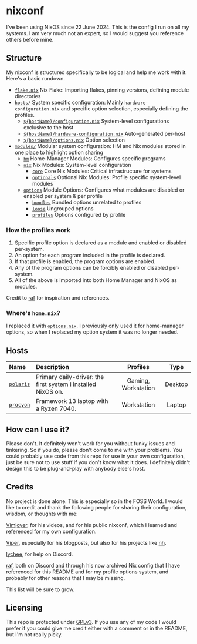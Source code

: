 # nixconf

I've been using NixOS since 22 June 2024. This is the config I run on all my systems. I am very much not an expert, so I would suggest you reference others before mine.

## Structure

My nixconf is structured specifically to be logical and help me work with it. Here's a basic rundown.

- [`flake.nix`](./flake.nix) Nix Flake: Importing flakes, pinning versions, defining module directories
- [`hosts/`](./hosts) System specific configuration: Mainly `hardware-configuration.nix` and specific option selection, especially defining the profiles.
  - [`${hostName}/configuration.nix`](./hosts/polaris/configuration.nix) System-level configurations exclusive to the host
  - [`${hostName}/hardware-configuration.nix`](./hosts/polaris/hardware-configuration.nix) Auto-generated per-host
  - [`${hostName}/options.nix`](./hosts/polaris/options.nix) Option selection
- [`modules/`](./modules) Modular system configuration: HM and Nix modules stored in one place to highlight option sharing
  - [`hm`](./modules/hm) Home-Manager Modules: Configures specific programs
  - [`nix`](./modules/nix) Nix Modules: System-level configuration
    - [`core`](./modules/nix/core) Core Nix Modules: Critical infrastructure for systems
    - [`optionals`](./modules/nix/optionals) Optional Nix Modules: Profile specific system-level modules
  - [`options`](./modules/options) Module Options: Configures what modules are disabled or enabled per system & per profile
    - [`bundles`](./modules/options/bundles) Bundled options unrelated to profiles
    - [`loose`](./modules/options/loose) Ungrouped options
    - [`profiles`](./modules/options/profiles) Options configured by profile

### How the profiles work

1. Specific profile option is declared as a module and enabled or disabled per-system.
2. An option for each program included in the profile is declared.
3. If that profile is enabled, the program options are enabled.
4. Any of the program options can be forcibly enabled or disabled per-system.
5. All of the above is imported into both Home Manager and NixOS as modules.

Credit to [raf](https://github.com/NotAShelf) for inspiration and references.

### Where's `home.nix`?

I replaced it with [`options.nix`](./hosts/polaris/options.nix). I previously only used it for home-manager options, so when I replaced my option system it was no longer needed.

## Hosts

| Name                          | Description                                                                                     | Profiles            | Type    |
| :---------------------------  | :---------------------------------------------------------------------------------------------- | :-----------------: | :-----: |
| [`polaris`](./hosts/polaris/) | Primary daily-driver: the first system I installed NixOS on.                                    | Gaming, Workstation | Desktop |
| [`procyon`](./hosts/procyon/) | Framework 13 laptop with a Ryzen 7040.                                                          | Workstation         | Laptop  |

## How can I use it?

Please don't. It definitely won't work for you without funky issues and tinkering. So if you do, please don't come to me with your problems. You could probably use code from this repo for use in your own configuration, just be sure not to use stuff if you don't know what it does. I definitely didn't design this to be plug-and-play with anybody else's host.

## Credits

No project is done alone. This is especially so in the FOSS World. I would like to credit and thank the following people for sharing their configuration, wisdom, or thoughts with me:

[Vimjoyer](https://www.youtube.com/@vimjoyer), for his videos, and for his public nixconf, which I learned and referenced for my own configuration.

[Viper](https://github.com/viperML), especially for his blogposts, but also for his projects like [nh](https://github.com/viperML/nh).

[lychee](https://github.com/itslychee), for help on Discord.

[raf](https://github.com/NotAShelf), both on Discord and through his now archived Nix config that I have referenced for this README and for my profile options system, and probably for other reasons that I may be missing.

This list will be sure to grow.

## Licensing

This repo is protected under [GPLv3](./LICENSE). If you use any of my code I would prefer if you could give me credit either with a comment or in the README, but I'm not really picky.
